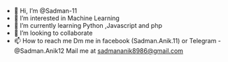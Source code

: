 - 👋 Hi, I’m @Sadman-11
- 👀 I’m interested in Machine Learning
- 🌱 I’m currently learning Python ,Javascript and php
- 💞️ I’m looking to collaborate
- 📫 How to reach me Dm me in facebook (Sadman.Anik.11)
or Telegram - @Sadman.Anik12
Mail me at sadmananik8986@gmail.com

<!---
Sadman-11/Sadman-11 is a ✨ special ✨ repository because its `README.md` (this file) appears on your GitHub profile.
You can click the Preview link to take a look at your changes.
--->
